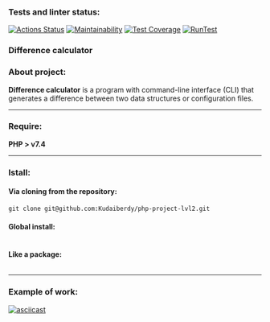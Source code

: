 ### Tests and linter status:
[![Actions Status](https://github.com/Kudaiberdy/php-project-lvl2/workflows/hexlet-check/badge.svg)](https://github.com/Kudaiberdy/php-project-lvl2/actions)
[![Maintainability](https://api.codeclimate.com/v1/badges/68efc1a4ca3247fe32ea/maintainability)](https://codeclimate.com/github/Kudaiberdy/php-project-lvl2/maintainability)
[![Test Coverage](https://api.codeclimate.com/v1/badges/68efc1a4ca3247fe32ea/test_coverage)](https://codeclimate.com/github/Kudaiberdy/php-project-lvl2/test_coverage)
[![RunTest](https://github.com/Kudaiberdy/php-project-lvl2/actions/workflows/runLintAndTests.yml/badge.svg)](https://github.com/Kudaiberdy/php-project-lvl2/actions/workflows/runLintAndTests.yml)

### Difference calculator

### About project:
**Difference calculator** is a program with command-line interface (CLI) that generates a difference between two data structures or configuration files.

___
### Require:
**PHP > v7.4**

___
### Istall:
#### Via cloning from the repository:
```shell
git clone git@github.com:Kudaiberdy/php-project-lvl2.git
```

#### Global install:
```shell

```

#### Like a package:
```shell

```
___
### Example of work:

[![asciicast](https://asciinema.org/a/509526.svg)](https://asciinema.org/a/509526)
